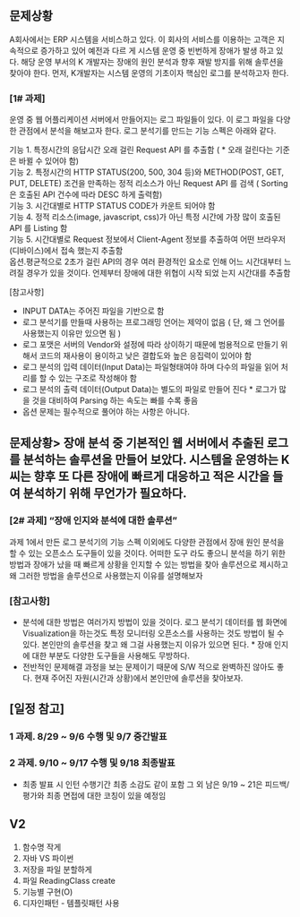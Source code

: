 ## 문제상황

A회사에서는 ERP 시스템을 서비스하고 있다. 이 회사의 서비스를 이용하는 고객은 지속적으로 증가하고 있어 예전과 다르 게 시스템 운영 중 빈번하게 장애가 발생 하고 있다. 해당 운영 부서의 K 개발자는 장애의 원인 분석과 향후 재발 방지를 위해 솔루션을 찾아야 한다. 먼저, K개발자는 시스템 운영의 기초이자 핵심인 로그를 분석하고자 한다.  

### [1# 과제]
운영 중 웹 어플리케이션 서버에서 만들어지는 로그 파일들이 있다. 이 로그 파일을 다양한 관점에서 분석을 해보고자 한다. 로그 분석기를 만드는 기능 스펙은 아래와 같다.  

기능 1. 특정시간의 응답시간 오래 걸린 Request API 를 추출함 ( * 오래 걸린다는 기준은 바뀔 수 있어야 함)  
기능 2. 특정시간의 HTTP STATUS(200, 500, 304 등)와 METHOD(POST, GET, PUT, DELETE) 조건을 만족하는
정적 리소스가 아닌 Request API 를 검색 ( Sorting은 호출된 API 건수에 따라 DESC 하게 출력함)  
기능 3. 시간대별로 HTTP STATUS CODE가 카운트 되어야 함  
기능 4. 정적 리소스(image, javascript, css)가 아닌 특정 시간에 가장 많이 호출된 API 를 Listing 함  
기능 5. 시간대별로 Request 정보에서 Client-Agent 정보를 추출하여 어떤 브라우저(디바이스)에서 접속 했는지 추출함  
옵션.평균적으로 2초가 걸린 API의 경우 여러 환경적인 요소로 인해 어느 시간대부터 느려질 경우가 있을 것이다. 언제부터 장애에 대한 위협이 시작 되었 는지 시간대를 추출함  

[참고사항]

* INPUT DATA는 주어진 파일을 기반으로 함
* 로그 분석기를 만들때 사용하는 프로그래밍 언어는 제약이 없음 ( 단, 왜 그 언어를 사용했는지 이유만 있으면 됨 )
* 로그 포맷은 서버의 Vendor와 설정에 따라 상이하기 때문에 범용적으로 만들기 위해서 코드의 재사용이 용이하고 낮은 결합도와 높은 응집력이 있어야 함
* 로그 분석의 입력 데이터(Input Data)는 파일형태여야 하며 다수의 파일을 읽어 처리를 할 수 있는 구조로 작성해야 함
* 로그 분석의 출력 데이터(Output Data)는 별도의 파일로 만들어 진다 * 로그가 많을 것을 대비하여 Parsing 하는 속도는 빠를 수록 좋음
* 옵션 문제는 필수적으로 풀어야 하는 사항은 아니다.

## 문제상황> 장애 분석 중 기본적인 웹 서버에서 추출된 로그를 분석하는 솔루션을 만들어 보았다. 시스템을 운영하는 K씨는 향후 또 다른 장애에 빠르게 대응하고 적은 시간을 들여 분석하기 위해 무언가가 필요하다.

### [2# 과제] “장애 인지와 분석에 대한 솔루션”
과제 1에서 만든 로그 분석기의 기능 스펙 이외에도 다양한 관점에서 장애 원인 분석을 할 수 있는 오픈소스 도구들이 있을 것이다. 어떠한 도구 라도 좋으니 분석을 하기 위한 방법과 장애가 났을 때 빠르게 상황을 인지할 수 있는 방법을 찾아 솔루션으로 제시하고 왜 그러한 방법을 솔루션으로 사용했는지 이유를 설명해보자

### [참고사항]

* 분석에 대한 방법은 여러가지 방법이 있을 것이다. 로그 분석기 데이터를 웹 화면에 Visualization을 하는것도 특정 모니터링 오픈소스를 사용하는
  것도 방법이 될 수 있다. 본인만의 솔루션을 찾고 왜 그걸 사용했는지 이유가 있으면 된다. * 장애 인지에 대한 부분도 다양한 도구들을 사용해도 무방하다.
* 전반적인 문제해결 과정을 보는 문제이기 때문에 S/W 적으로 완벽하진 않아도 좋다. 현재 주어진 자원(시간과 상황)에서 본인만에 솔루션을 찾아보자.

## [일정 참고]

### 1 과제. 8/29 ~ 9/6 수행 및 9/7 중간발표

### 2 과제. 9/10 ~ 9/17 수행 및 9/18 최종발표

* 최종 발표 시 인턴 수행기간 최종 소감도 같이 포함
  그 외 남은 9/19 ~ 21은 피드백/평가와 최종 면접에 대한 코칭이 있을 예정임



## V2

1. 함수명 작게
2. 자바 VS 파이썬
3. 저장을 파일 분할하게
4. 파일 ReadingClass create
5. 기능별 구현(O)
6. 디자인패턴 - 템플릿패턴 사용